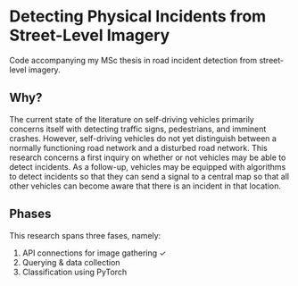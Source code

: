 # Detecting Physical Incidents from Street-Level Imagery
Code accompanying my MSc thesis  in road incident detection from street-level imagery.

##  Why?

The current state of the literature on self-driving vehicles primarily concerns itself with detecting traffic signs, pedestrians, and imminent crashes. However, self-driving vehicles do not yet distinguish between a normally functioning road network and a disturbed road network. This research concerns a first inquiry on whether or not vehicles may be able to detect incidents. As a follow-up, vehicles may be equipped with algorithms to detect incidents so that they can send a signal to a central map so that all other vehicles can become aware that there is an incident in that location.

## Phases
This research spans three fases, namely:
1. API connections for image gathering ✓
2. Querying & data collection
3. Classification using PyTorch
